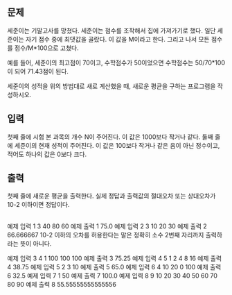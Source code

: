 ## 문제
세준이는 기말고사를 망쳤다. 세준이는 점수를 조작해서 집에 가져가기로 했다. 일단 세준이는 자기 점수 중에 최댓값을 골랐다. 이 값을 M이라고 한다. 그리고 나서 모든 점수를 점수/M*100으로 고쳤다.

예를 들어, 세준이의 최고점이 70이고, 수학점수가 50이었으면 수학점수는 50/70*100이 되어 71.43점이 된다.

세준이의 성적을 위의 방법대로 새로 계산했을 때, 새로운 평균을 구하는 프로그램을 작성하시오.

## 입력
첫째 줄에 시험 본 과목의 개수 N이 주어진다. 이 값은 1000보다 작거나 같다. 둘째 줄에 세준이의 현재 성적이 주어진다. 이 값은 100보다 작거나 같은 음이 아닌 정수이고, 적어도 하나의 값은 0보다 크다.

## 출력
첫째 줄에 새로운 평균을 출력한다. 실제 정답과 출력값의 절대오차 또는 상대오차가 10-2 이하이면 정답이다.

## 
예제 입력 1 
3
40 80 60
예제 출력 1 
75.0
예제 입력 2 
3
10 20 30
예제 출력 2 
66.666667
10-2 이하의 오차를 허용한다는 말은 정확히 소수 2번째 자리까지 출력하라는 뜻이 아니다.

예제 입력 3 
4
1 100 100 100
예제 출력 3 
75.25
예제 입력 4 
5
1 2 4 8 16
예제 출력 4 
38.75
예제 입력 5 
2
3 10
예제 출력 5 
65.0
예제 입력 6 
4
10 20 0 100
예제 출력 6 
32.5
예제 입력 7 
1
50
예제 출력 7 
100.0
예제 입력 8 
9
10 20 30 40 50 60 70 80 90
예제 출력 8 
55.55555555555556